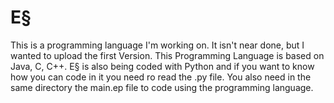 # E§
This is a programming language I'm working on.
It isn't near done, but I wanted to upload the first Version.
This Programming Language is based on Java, C, C++.
E§ is also being coded with Python and if you want to know how you can code in it you need ro read the .py file.
You also need in the same directory the main.ep file to code using the programming language.
